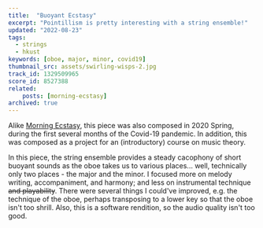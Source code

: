 ```yaml
---
title:  "Buoyant Ecstasy"
excerpt: "Pointillism is pretty interesting with a string ensemble!"
updated: "2022-08-23"
tags:
  - strings
  - hkust
keywords: [oboe, major, minor, covid19]
thumbnail_src: assets/swirling-wisps-2.jpg
track_id: 1329509965
score_id: 8527388
related:
    posts: [morning-ecstasy]
archived: true
---
```


Alike [Morning Ecstasy](/posts/morning-ecstasy), this piece was also composed in 2020 Spring, during the first several months of the Covid-19 pandemic. In addition, this was composed as a project for an (introductory) course on music theory.

In this piece, the string ensemble provides a steady cacophony of short buoyant sounds as the oboe takes us to various places... well, technically only two places - the major and the minor. I focused more on melody writing, accompaniment, and harmony; and less on instrumental technique ~~and playability~~. There were several things I could've improved, e.g. the technique of the oboe, perhaps transposing to a lower key so that the oboe isn't too shrill. Also, this is a software rendition, so the audio quality isn't too good.
